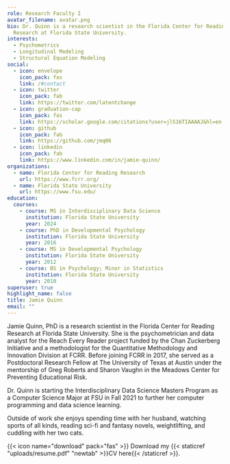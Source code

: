 ```yaml
---
role: Research Faculty I
avatar_filename: avatar.png
bio: Dr. Quinn is a research scientist in the Florida Center for Reading
  Research at Florida State University.
interests:
  - Psychometrics
  - Longitudinal Modeling
  - Structural Equation Modeling
social:
  - icon: envelope
    icon_pack: fas
    link: /#contact
  - icon: twitter
    icon_pack: fab
    link: https://twitter.com/latentchange
  - icon: graduation-cap
    icon_pack: fas
    link: https://scholar.google.com/citations?user=jlS16TIAAAAJ&hl=en
  - icon: github
    icon_pack: fab
    link: https://github.com/jmq06
  - icon: linkedin
    icon_pack: fab
    link: https://www.linkedin.com/in/jamie-quinn/
organizations:
  - name: Florida Center for Reading Research
    url: https://www.fcrr.org/
  - name: Florida State University
    url: https://www.fsu.edu/
education:
  courses:
    - course: MS in Interdisciplinary Data Science
      institution: Florida State University
      year: 2024
    - course: PhD in Developmental Psychology
      institution: Florida State University
      year: 2016
    - course: MS in Developmental Psychology
      institution: Florida State University
      year: 2012
    - course: BS in Psychology; Minor in Statistics
      institution: Florida State University
      year: 2010
superuser: true
highlight_name: false
title: Jamie Quinn
email: ""
---
```

Jamie Quinn, PhD is a research scientist in the Florida Center for Reading Research at Florida State University. She is the psychometrician and data analyst for the Reach Every Reader project funded by the Chan Zuckerberg Initiative and a methodologist for the Quantitative Methodology and Innovation Division at FCRR.  Before joining FCRR in 2017, she served as a Postdoctoral Research Fellow at The University of Texas at Austin under the mentorship of Greg Roberts and Sharon Vaughn in the Meadows Center for Preventing Educational Risk. 

Dr. Quinn is starting the Interdisciplinary Data Science Masters Program as a Computer Science Major at FSU in Fall 2021 to further her computer programming and data science learning. 

Outside of work she enjoys spending time with her husband, watching sports of all kinds, reading sci-fi and fantasy novels, weightlifting, and cuddling with her two cats. 

{{< icon name="download" pack="fas" >}} Download my {{< staticref "uploads/resume.pdf" "newtab" >}}CV here{{< /staticref >}}.